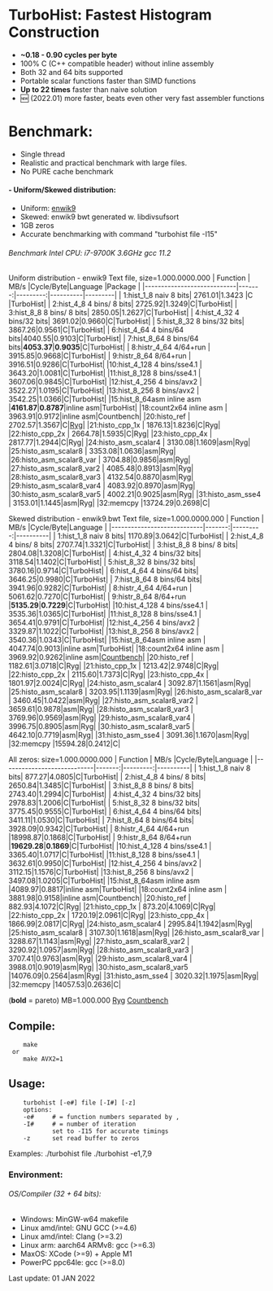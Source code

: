 TurboHist: Fastest Histogram Construction
=========================================

- **~0.18 - 0.90 cycles per byte**
- 100% C (C++ compatible header) without inline assembly
- Both 32 and 64 bits supported
- Portable scalar functions faster than SIMD functions
- **Up to 22 times** faster than naive solution
- :new: (2022.01) more faster, beats even other very fast assembler functions

# Benchmark:
- Single thread
- Realistic and practical benchmark with large files.
- No PURE cache benchmark

#### - Uniform/Skewed distribution: 
 - Uniform: [enwik9](http://mattmahoney.net/dc/text.html)
 - Skewed: enwik9 bwt generated w. libdivsufsort
 - 1GB zeros 
 - Accurate benchmarking with command "turbohist file -I15"

###### Benchmark Intel CPU: i7-9700K 3.6GHz gcc 11.2
Uniform distribution - enwik9 Text file, size=1.000.0000.000
| Function                   | MB/s   |Cycle/Byte|Language  |Package  |
|----------------------------|-------:|---------:|----------|---------|
| 1:hist_1_8   naiv    8 bits| 2761.01|1.3423    |C         |TurboHist|
| 2:hist_4_8   4 bins/ 8 bits| 2725.92|1.3249|C|TurboHist|
| 3:hist_8_8   8 bins/ 8 bits| 2850.05|1.2627|C|TurboHist|
| 4:hist_4_32  4 bins/32 bits| 3691.02|0.9660|C|TurboHist|
| 5:hist_8_32  8 bins/32 bits| 3867.26|0.9561|C|TurboHist|
| 6:hist_4_64  4 bins/64 bits|4040.55|0.9103|C|TurboHist|
| 7:hist_8_64  8 bins/64 bits|**4053.37**|**0.9035**|C|TurboHist|
| 8:histr_4_64 4/64+run      | 3915.85|0.9668|C|TurboHist|
| 9:histr_8_64 8/64+run      | 3916.51|0.9286|C|TurboHist|
|10:hist_4_128 4 bins/sse4.1 | 3643.20|1.0081|C|TurboHist|
|11:hist_8_128 8 bins/sse4.1 | 3607.06|0.9845|C|TurboHist|
|12:hist_4_256 4 bins/avx2   | 3522.27|1.0195|C|TurboHist|
|13:hist_8_256 8 bins/avx2   | 3542.25|1.0366|C|TurboHist|
|15:hist_8_64asm inline asm  |**4161.87**|**0.8787**|inline asm|TurboHist|
|18:count2x64    inline asm  | 3963.91|0.9172|inline asm|Countbench|
|20:histo_ref                | 2702.57|1.3567|C|[Ryg](https://gist.github.com/rygorous/a86a5cf348922cdea357c928e32fc7e0)|
|21:histo_cpp_1x             | 1876.13|1.8236|C|Ryg|
|22:histo_cpp_2x             | 2664.78|1.5935|C|Ryg|
|23:histo_cpp_4x             | 2817.77|1.2944|C|Ryg|
|24:histo_asm_scalar4        | 3130.08|1.1609|asm|Ryg|
|25:histo_asm_scalar8        | 3353.08|1.0636|asm|Ryg|
|26:histo_asm_scalar8_var    | 3704.88|0.9856|asm|Ryg|
|27:histo_asm_scalar8_var2   | 4085.48|0.8913|asm|Ryg|
|28:histo_asm_scalar8_var3   | 4132.54|0.8870|asm|Ryg|
|29:histo_asm_scalar8_var4   | 4083.92|0.8970|asm|Ryg|
|30:histo_asm_scalar8_var5   | 4002.21|0.9025|asm|Ryg|
|31:histo_asm_sse4           | 3153.01|1.1445|asm|Ryg|
|32:memcpy                   |13724.29|0.2698|C|

Skewed distribution - enwik9.bwt Text file, size=1.000.0000.000
| Function                   | MB/s   |Cycle/Byte|Language  |
|----------------------------|-------:|---------:|----------|
| 1:hist_1_8   naiv    8 bits| 1170.89|3.0642|C|TurboHist|
| 2:hist_4_8   4 bins/ 8 bits| 2707.74|1.3321|C|TurboHist|
| 3:hist_8_8   8 bins/ 8 bits| 2804.08|1.3208|C|TurboHist|
| 4:hist_4_32  4 bins/32 bits| 3118.54|1.1402|C|TurboHist|
| 5:hist_8_32  8 bins/32 bits| 3780.16|0.9714|C|TurboHist|
| 6:hist_4_64  4 bins/64 bits| 3646.25|0.9980|C|TurboHist|
| 7:hist_8_64  8 bins/64 bits| 3941.96|0.9282|C|TurboHist|
| 8:histr_4_64 4/64+run      | 5061.62|0.7270|C|TurboHist|
| 9:histr_8_64 8/64+run      |**5135.29**|**0.7229**|C|TurboHist|
|10:hist_4_128 4 bins/sse4.1 | 3535.36|1.0365|C|TurboHist|
|11:hist_8_128 8 bins/sse4.1 | 3654.41|0.9791|C|TurboHist|
|12:hist_4_256 4 bins/avx2   | 3329.87|1.1022|C|TurboHist|
|13:hist_8_256 8 bins/avx2   | 3540.36|1.0343|C|TurboHist|
|15:hist_8_64asm inline asm  | 4047.74|0.9013|inline asm|TurboHist|
|18:count2x64    inline asm  | 3969.92|0.9262|inline asm|[Countbench](https://github.com/nkurz/countbench)|
|20:histo_ref                | 1182.61|3.0718|C|Ryg|
|21:histo_cpp_1x             | 1213.42|2.9748|C|Ryg|
|22:histo_cpp_2x             | 2115.60|1.7373|C|Ryg|
|23:histo_cpp_4x             | 1801.97|2.0024|C|Ryg|
|24:histo_asm_scalar4        | 3092.87|1.1561|asm|Ryg|
|25:histo_asm_scalar8        | 3203.95|1.1139|asm|Ryg|
|26:histo_asm_scalar8_var    | 3460.45|1.0422|asm|Ryg|
|27:histo_asm_scalar8_var2   | 3659.61|0.9878|asm|Ryg|
|28:histo_asm_scalar8_var3   | 3769.96|0.9569|asm|Ryg|
|29:histo_asm_scalar8_var4   | 3996.75|0.8905|asm|Ryg|
|30:histo_asm_scalar8_var5   | 4642.10|0.7719|asm|Ryg|
|31:histo_asm_sse4           | 3091.36|1.1670|asm|Ryg|
|32:memcpy                   |15594.28|0.2412|C|
 
All zeros: size=1.000.0000.000
| Function                   | MB/s   |Cycle/Byte|Language  |
|----------------------------|-------:|---------:|----------|
| 1:hist_1_8   naiv    8 bits|  877.27|4.0805|C|TurboHist| 
| 2:hist_4_8   4 bins/ 8 bits| 2650.84|1.3485|C|TurboHist| 
| 3:hist_8_8   8 bins/ 8 bits| 2743.40|1.2994|C|TurboHist| 
| 4:hist_4_32  4 bins/32 bits| 2978.83|1.2006|C|TurboHist| 
| 5:hist_8_32  8 bins/32 bits| 3775.45|0.9555|C|TurboHist| 
| 6:hist_4_64  4 bins/64 bits| 3411.11|1.0530|C|TurboHist| 
| 7:hist_8_64  8 bins/64 bits| 3928.09|0.9342|C|TurboHist| 
| 8:histr_4_64 4/64+run      |18998.87|0.1868|C|TurboHist| 
| 9:histr_8_64 8/64+run      |**19629.28**|**0.1869**|C|TurboHist| 
|10:hist_4_128 4 bins/sse4.1 | 3365.40|1.0717|C|TurboHist| 
|11:hist_8_128 8 bins/sse4.1 | 3632.61|0.9950|C|TurboHist| 
|12:hist_4_256 4 bins/avx2   | 3112.15|1.1576|C|TurboHist| 
|13:hist_8_256 8 bins/avx2   | 3497.08|1.0205|C|TurboHist| 
|15:hist_8_64asm inline asm  |4089.97|0.8817|inline asm|TurboHist| 
|18:count2x64    inline asm  | 3881.98|0.9158|inline asm|Countbench| 
|20:histo_ref                |  882.93|4.1072|C|Ryg| 
|21:histo_cpp_1x             |  873.20|4.1069|C|Ryg| 
|22:histo_cpp_2x             | 1720.19|2.0961|C|Ryg| 
|23:histo_cpp_4x             | 1866.99|2.0817|C|Ryg| 
|24:histo_asm_scalar4        | 2995.84|1.1942|asm|Ryg| 
|25:histo_asm_scalar8        | 3107.30|1.1618|asm|Ryg| 
|26:histo_asm_scalar8_var    | 3288.67|1.1143|asm|Ryg| 
|27:histo_asm_scalar8_var2   | 3290.92|1.0957|asm|Ryg| 
|28:histo_asm_scalar8_var3   | 3707.41|0.9763|asm|Ryg| 
|29:histo_asm_scalar8_var4   | 3988.01|0.9019|asm|Ryg| 
|30:histo_asm_scalar8_var5   |14076.09|0.2564|asm|Ryg| 
|31:histo_asm_sse4           | 3020.32|1.1975|asm|Ryg| 
|32:memcpy                   |14057.53|0.2636|C|

(**bold** = pareto)  MB=1.000.000
[Ryg](https://gist.github.com/rygorous/a86a5cf348922cdea357c928e32fc7e0)
[Countbench](https://github.com/nkurz/countbench)

## Compile:


        make
     or
        make AVX2=1

## Usage:


        turbohist [-e#] file [-I#] [-z]
        options:
        -e#     # = function numbers separated by ,
        -I#     # = number of iteration
                set to -I15 for accurate timings  
        -z      set read buffer to zeros
                
Examples:
        ./turbohist file
        ./turbohist -e1,7,9

### Environment:
###### OS/Compiler (32 + 64 bits):
- Windows: MinGW-w64 makefile
- Linux amd/intel: GNU GCC (>=4.6)
- Linux amd/intel: Clang (>=3.2) 
- Linux arm: aarch64 ARMv8:  gcc (>=6.3)
- MaxOS: XCode (>=9) + Apple M1
- PowerPC ppc64le: gcc (>=8.0)

Last update: 01 JAN 2022

